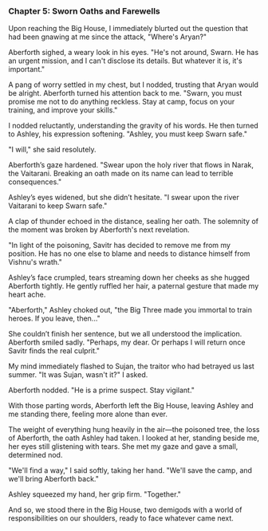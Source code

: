 ### Chapter 5: Sworn Oaths and Farewells

Upon reaching the Big House, I immediately blurted out the question that had been gnawing at me since the attack, "Where's Aryan?"

Aberforth sighed, a weary look in his eyes. "He's not around, Swarn. He has an urgent mission, and I can't disclose its details. But whatever it is, it's important."

A pang of worry settled in my chest, but I nodded, trusting that Aryan would be alright. Aberforth turned his attention back to me. "Swarn, you must promise me not to do anything reckless. Stay at camp, focus on your training, and improve your skills."

I nodded reluctantly, understanding the gravity of his words. He then turned to Ashley, his expression softening. "Ashley, you must keep Swarn safe."

"I will," she said resolutely.

Aberforth’s gaze hardened. "Swear upon the holy river that flows in Narak, the Vaitarani. Breaking an oath made on its name can lead to terrible consequences."

Ashley’s eyes widened, but she didn’t hesitate. "I swear upon the river Vaitarani to keep Swarn safe."

A clap of thunder echoed in the distance, sealing her oath. The solemnity of the moment was broken by Aberforth's next revelation.

"In light of the poisoning, Savitr has decided to remove me from my position. He has no one else to blame and needs to distance himself from Vishnu's wrath."

Ashley’s face crumpled, tears streaming down her cheeks as she hugged Aberforth tightly. He gently ruffled her hair, a paternal gesture that made my heart ache.

"Aberforth," Ashley choked out, "the Big Three made you immortal to train heroes. If you leave, then..."

She couldn’t finish her sentence, but we all understood the implication. Aberforth smiled sadly. "Perhaps, my dear. Or perhaps I will return once Savitr finds the real culprit."

My mind immediately flashed to Sujan, the traitor who had betrayed us last summer. "It was Sujan, wasn't it?" I asked.

Aberforth nodded. "He is a prime suspect. Stay vigilant."

With those parting words, Aberforth left the Big House, leaving Ashley and me standing there, feeling more alone than ever.

The weight of everything hung heavily in the air—the poisoned tree, the loss of Aberforth, the oath Ashley had taken. I looked at her, standing beside me, her eyes still glistening with tears. She met my gaze and gave a small, determined nod.

"We'll find a way," I said softly, taking her hand. "We'll save the camp, and we'll bring Aberforth back."

Ashley squeezed my hand, her grip firm. "Together."

And so, we stood there in the Big House, two demigods with a world of responsibilities on our shoulders, ready to face whatever came next.
